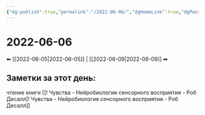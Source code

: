 ```yaml
---
{"dg-publish":true,"permalink":"/2022-06-06/","dgHomeLink":true,"dgPassFrontmatter":false}
---
```


# 2022-06-06
⬅ [[2022-06-05|2022-06-05]] | [[2022-06-09|2022-06-09]] ➡ 
## Заметки за этот день:
чтение книги [[! Чувства - Нейробиология сенсорного восприятия - Роб Десалл|! Чувства - Нейробиология сенсорного восприятия - Роб Десалл]]